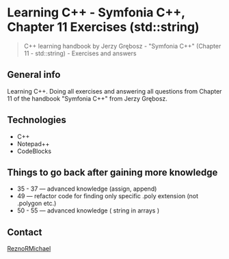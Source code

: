 # Learning C++ - Symfonia C++, Chapter 11 Exercises (std::string)

> C++ learning handbook by Jerzy Grębosz - "Symfonia C++" (Chapter 11 - std::string) - Exercises and answers

## General info

Learning C++. Doing all exercises and answering all questions from Chapter 11 of the handbook "Symfonia C++" from Jerzy Grębosz.

## Technologies

* C++
* Notepad++
* CodeBlocks

## Things to go back after gaining more knowledge

* 35 - 37 — advanced knowledge (assign, append)
* 49 — refactor code for finding only specific .poly extension (not .polygon etc.)
* 50 - 55 — advanced knowledge ( string in arrays )

## Contact

[ReznoRMichael](https://github.com/ReznoRMichael)
